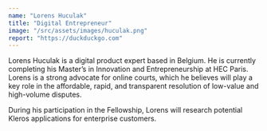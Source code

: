 ```yaml
---
name: "Lorens Huculak"
title: "Digital Entrepreneur"
image: "/src/assets/images/huculak.png"
report: "https://duckduckgo.com"
---
```


Lorens Huculak is a digital product expert based in Belgium. He is currently completing his Master’s in Innovation and Entrepreneurship at HEC Paris. Lorens is a strong advocate for online courts, which he believes will play a key role in the affordable, rapid, and transparent resolution of low-value and high-volume disputes.

During his participation in the Fellowship, Lorens will research potential Kleros applications for enterprise customers.
